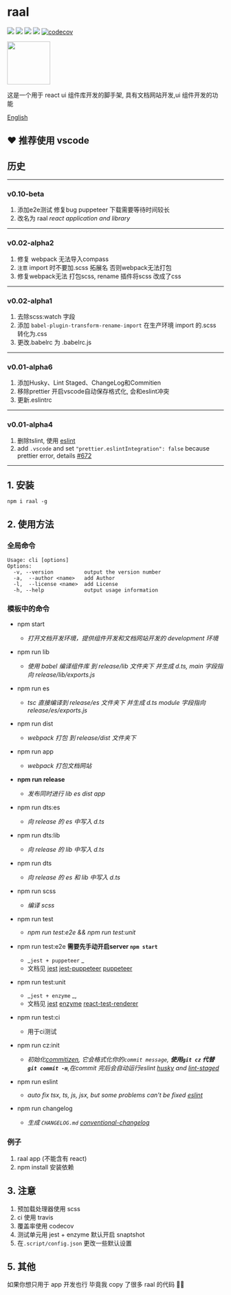 # raal

![](https://travis-ci.com/sewerganger/raal.svg?branch=master)
![](https://img.shields.io/github/languages/top/sewerganger/raal)
![](https://img.shields.io/github/package-json/v/sewerganger/raal/master)
![](https://img.shields.io/github/license/sewerganger/raal)
[![codecov](https://codecov.io/gh/sewerganger/raal/branch/master/graph/badge.svg)](https://codecov.io/gh/sewerganger/raal)

<img src="https://raw.githubusercontent.com/sewerganger/raal/master/doc/logo.jpg" width="100px"/>

这是一个用于 react ui 组件库开发的脚手架, 具有文档网站开发,ui 组件开发的功能

[English](https://github.com/sewerganger/raal/blob/master/README-en.md)

## ❤ 推荐使用 vscode
## 历史
----
### v0.10-beta
1. 添加e2e测试 修复bug puppeteer 下载需要等待时间较长
2. 改名为 raal _react application and library_

----
### v0.02-alpha2
1. 修复 webpack 无法导入compass
2. `注意` import 时不要加.scss 拓展名 否则webpack无法打包
3. 修复webpack无法 打包scss, rename 插件将scss 改成了css
----
### v0.02-alpha1
1. 去除scss:watch 字段
2. 添加 `babel-plugin-transform-rename-import` 在生产环境 import 的.scss 转化为.css
3. 更改.babelrc 为 .babelrc.js
----
### v0.01-alpha6
1. 添加Husky、Lint Staged、ChangeLog和Commitien
2. 移除prettier 开启vscode自动保存格式化, 会和eslint冲突
3. 更新.eslintrc
----
### v0.01-alpha4
1. 删除tslint, 使用 [eslint](https://eslint.org/blog/2019/01/future-typescript-eslint#linting)
2. add `.vscode` and set `"prettier.eslintIntegration": false` because prettier error, details [#672](https://github.com/prettier/prettier-vscode/issues/672)
----


## 1. 安装

`npm i raal -g`

## 2. 使用方法

### 全局命令

```shell
Usage: cli [options]
Options:
  -v, --version          output the version number
  -a,  --author <name>   add Author
  -l,  --license <name>  add License
  -h, --help             output usage information
```

### 模板中的命令

- npm start

  - _打开文档开发环境，提供组件开发和文档网站开发的 development 环境_

- npm run lib

  - _使用 babel 编译组件库 到 release/lib 文件夹下 并生成 d.ts, main 字段指向 release/lib/exports.js_

- npm run es

  - _tsc 直接编译到 release/es 文件夹下 并生成 d.ts module 字段指向 release/es/exports.js_

- npm run dist

  - _webpack 打包 到 release/dist 文件夹下_

- npm run app

  - _webpack 打包文档网站_

- **npm run release**

  - _发布同时进行 lib es dist app_

- npm run dts:es

  - _向 release 的 es 中写入 d.ts_

- npm run dts:lib

  - _向 release 的 lib 中写入 d.ts_

- npm run dts

  - _向 release 的 es 和 lib 中写入 d.ts_

- npm run scss
  - _编译 scss_

- npm run test
  - _npm run test:e2e && npm run test:unit_
- npm run test:e2e **需要先手动开启server `npm start`**
  - _`jest + puppeteer` _
  - 文档见 [jest](https://jestjs.io/) [jest-puppeteer](https://github.com/smooth-code/jest-puppeteer) [puppeteer](https://github.com/GoogleChrome/puppeteer/blob/master/docs/api.md#class-browser)
- npm run test:unit
  - _`jest + enzyme` _,
  - 文档见 [jest](https://jestjs.io/) [enzyme](https://airbnb.io/enzyme/docs/installation/) [react-test-renderer](https://reactjs.org/docs/test-renderer.html)
- npm run test:ci
	- 用于ci测试
- npm run cz:init
  - _初始化[commitizen](https://www.npmjs.com/package/commitizen), 它会格式化你的`commit message`, **使用`git cz` 代替 `git commit -m`**,在commit 完后会自动运行eslint [husky](https://www.npmjs.com/package/husky) and [lint-staged](https://www.npmjs.com/package/lint-staged)_

- npm run eslint
  - _auto fix tsx, ts, js, jsx, but some problems can't be fixed [eslint](https://cn.eslint.org/docs/user-guide/command-line-interface)_

- npm run changelog
  - _生成 `CHANGELOG.md` [conventional-changelog](https://github.com/conventional-changelog/conventional-changelog)_


### 例子

1. raal app (不能含有 react)
2. npm install 安装依赖

## 3. 注意

1. 预加载处理器使用 scss
2. ci 使用 travis
3. 覆盖率使用 codecov
4. 测试单元用 jest + enzyme 默认开启 snaptshot
5. 在`.script/config.json` 更改一些默认设置

## 5. 其他

如果你想只用于 app 开发也行 毕竟我 copy 了很多 raal 的代码 🤭🤭
